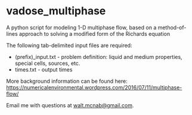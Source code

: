# vadose_multiphase
A python script for modeling 1-D multiphase flow, based on a method-of-lines approach to solving a modified form of the Richards equation

The following tab-delimited input files are required:

* (prefix)_input.txt - problem definition: liquid and medium properties, special cells, sources, etc.
* times.txt - output times

More background information can be found here: https://numericalenvironmental.wordpress.com/2016/07/11/multiphase-flow/

Email me with questions at walt.mcnab@gmail.com.

